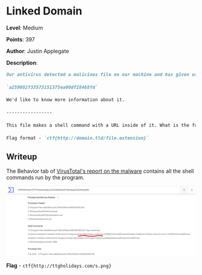 # Linked Domain
**Level**: Medium

**Points**: 397

**Author**: Justin Applegate

**Description**:
```markdown
Our antivirus detected a malicious file on our machine and has given us the hash:

`a259082f33573151375ea00df28468fd`

We'd like to know more information about it. 

-----------------

This file makes a shell command with a URL inside of it. What is the full URL contained?

Flag format - `ctf{http://domain.tld/file.extension}`
```

## Writeup
The Behavior tab of [VirusTotal's report on the malware](https://www.virustotal.com/gui/file/129f0947a54c1f77f776da144babce4736184bf2d2972ef1aa2e7f22491ded05/behavior/Lastline) contains all the shell commands run by the program.

![](solution.png)

**Flag** - `ctf{http://ttgholidays.com/s.png}`